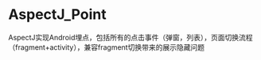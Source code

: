 # AspectJ_Point

AspectJ实现Android埋点，包括所有的点击事件（弹窗，列表），页面切换流程（fragment+activity），兼容fragment切换带来的展示隐藏问题
